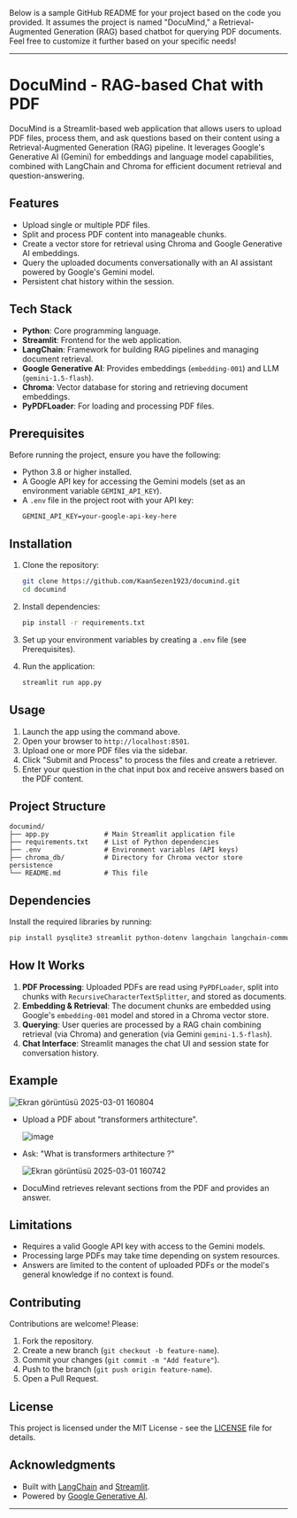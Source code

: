 Below is a sample GitHub README for your project based on the code you provided. It assumes the project is named "DocuMind," a Retrieval-Augmented Generation (RAG) based chatbot for querying PDF documents. Feel free to customize it further based on your specific needs!

---

# DocuMind - RAG-based Chat with PDF

DocuMind is a Streamlit-based web application that allows users to upload PDF files, process them, and ask questions based on their content using a Retrieval-Augmented Generation (RAG) pipeline. It leverages Google's Generative AI (Gemini) for embeddings and language model capabilities, combined with LangChain and Chroma for efficient document retrieval and question-answering.

## Features
- Upload single or multiple PDF files.
- Split and process PDF content into manageable chunks.
- Create a vector store for retrieval using Chroma and Google Generative AI embeddings.
- Query the uploaded documents conversationally with an AI assistant powered by Google's Gemini model.
- Persistent chat history within the session.

## Tech Stack
- **Python**: Core programming language.
- **Streamlit**: Frontend for the web application.
- **LangChain**: Framework for building RAG pipelines and managing document retrieval.
- **Google Generative AI**: Provides embeddings (`embedding-001`) and LLM (`gemini-1.5-flash`).
- **Chroma**: Vector database for storing and retrieving document embeddings.
- **PyPDFLoader**: For loading and processing PDF files.

## Prerequisites
Before running the project, ensure you have the following:
- Python 3.8 or higher installed.
- A Google API key for accessing the Gemini models (set as an environment variable `GEMINI_API_KEY`).
- A `.env` file in the project root with your API key:
  ```
  GEMINI_API_KEY=your-google-api-key-here
  ```

## Installation
1. Clone the repository:
   ```bash
   git clone https://github.com/KaanSezen1923/documind.git
   cd documind
   ```

2. Install dependencies:
   ```bash
   pip install -r requirements.txt
   ```

3. Set up your environment variables by creating a `.env` file (see Prerequisites).

4. Run the application:
   ```bash
   streamlit run app.py
   ```

## Usage
1. Launch the app using the command above.
2. Open your browser to `http://localhost:8501`.
3. Upload one or more PDF files via the sidebar.
4. Click "Submit and Process" to process the files and create a retriever.
5. Enter your question in the chat input box and receive answers based on the PDF content.

## Project Structure
```
documind/
├── app.py              # Main Streamlit application file
├── requirements.txt    # List of Python dependencies
├── .env                # Environment variables (API keys)
├── chroma_db/          # Directory for Chroma vector store persistence
└── README.md           # This file
```

## Dependencies
Install the required libraries by running:
```bash
pip install pysqlite3 streamlit python-dotenv langchain langchain-community langchain-google-genai langchain-chroma
```

## How It Works
1. **PDF Processing**: Uploaded PDFs are read using `PyPDFLoader`, split into chunks with `RecursiveCharacterTextSplitter`, and stored as documents.
2. **Embedding & Retrieval**: The document chunks are embedded using Google's `embedding-001` model and stored in a Chroma vector store.
3. **Querying**: User queries are processed by a RAG chain combining retrieval (via Chroma) and generation (via Gemini `gemini-1.5-flash`).
4. **Chat Interface**: Streamlit manages the chat UI and session state for conversation history.

## Example
![Ekran görüntüsü 2025-03-01 160804](https://github.com/user-attachments/assets/4e61230a-ece0-43b1-be85-076abba883c4)

- Upload a PDF about "transformers arthitecture".

  ![image](https://github.com/user-attachments/assets/feac876e-c4ff-42c1-ba76-dd833bcfc1ce)

- Ask: "What is transformers arthitecture ?"

  ![Ekran görüntüsü 2025-03-01 160742](https://github.com/user-attachments/assets/588fa395-81cc-4e4e-ac1f-d3abeeb7f951)

- DocuMind retrieves relevant sections from the PDF and provides an answer.

## Limitations
- Requires a valid Google API key with access to the Gemini models.
- Processing large PDFs may take time depending on system resources.
- Answers are limited to the content of uploaded PDFs or the model's general knowledge if no context is found.

## Contributing
Contributions are welcome! Please:
1. Fork the repository.
2. Create a new branch (`git checkout -b feature-name`).
3. Commit your changes (`git commit -m "Add feature"`).
4. Push to the branch (`git push origin feature-name`).
5. Open a Pull Request.

## License
This project is licensed under the MIT License - see the [LICENSE](LICENSE) file for details.

## Acknowledgments
- Built with [LangChain](https://github.com/langchain-ai/langchain) and [Streamlit](https://streamlit.io/).
- Powered by [Google Generative AI](https://cloud.google.com/ai/generative-ai).

---

